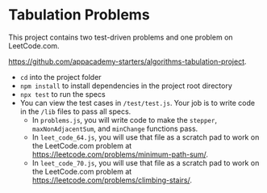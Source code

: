 # Tabulation Problems

This project contains two test-driven problems and one problem on LeetCode.com.

  https://github.com/appacademy-starters/algorithms-tabulation-project.
- `cd` into the project folder
- `npm install` to install dependencies in the project root directory
- `npx test` to run the specs
- You can view the test cases in `/test/test.js`. Your job is to write code in
  the `/lib` files to pass all specs.
  - In `problems.js`, you will write code to make the `stepper`,
    `maxNonAdjacentSum`, and `minChange` functions pass.
  - In `leet_code_64.js`, you will use that file as a scratch pad to work on the
    LeetCode.com problem at https://leetcode.com/problems/minimum-path-sum/.
  - In `leet_code_70.js`, you will use that file as a scratch pad to work on the
    LeetCode.com problem at https://leetcode.com/problems/climbing-stairs/.

